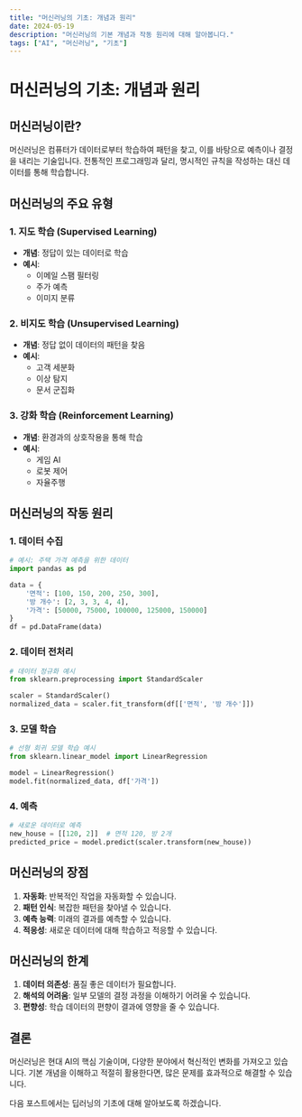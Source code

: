 ```yaml
---
title: "머신러닝의 기초: 개념과 원리"
date: 2024-05-19
description: "머신러닝의 기본 개념과 작동 원리에 대해 알아봅니다."
tags: ["AI", "머신러닝", "기초"]
---
```


# 머신러닝의 기초: 개념과 원리

## 머신러닝이란?

머신러닝은 컴퓨터가 데이터로부터 학습하여 패턴을 찾고, 이를 바탕으로 예측이나 결정을 내리는 기술입니다. 전통적인 프로그래밍과 달리, 명시적인 규칙을 작성하는 대신 데이터를 통해 학습합니다.

## 머신러닝의 주요 유형

### 1. 지도 학습 (Supervised Learning)
- **개념**: 정답이 있는 데이터로 학습
- **예시**: 
  - 이메일 스팸 필터링
  - 주가 예측
  - 이미지 분류

### 2. 비지도 학습 (Unsupervised Learning)
- **개념**: 정답 없이 데이터의 패턴을 찾음
- **예시**:
  - 고객 세분화
  - 이상 탐지
  - 문서 군집화

### 3. 강화 학습 (Reinforcement Learning)
- **개념**: 환경과의 상호작용을 통해 학습
- **예시**:
  - 게임 AI
  - 로봇 제어
  - 자율주행

## 머신러닝의 작동 원리

### 1. 데이터 수집
```python
# 예시: 주택 가격 예측을 위한 데이터
import pandas as pd

data = {
    '면적': [100, 150, 200, 250, 300],
    '방 개수': [2, 3, 3, 4, 4],
    '가격': [50000, 75000, 100000, 125000, 150000]
}
df = pd.DataFrame(data)
```

### 2. 데이터 전처리
```python
# 데이터 정규화 예시
from sklearn.preprocessing import StandardScaler

scaler = StandardScaler()
normalized_data = scaler.fit_transform(df[['면적', '방 개수']])
```

### 3. 모델 학습
```python
# 선형 회귀 모델 학습 예시
from sklearn.linear_model import LinearRegression

model = LinearRegression()
model.fit(normalized_data, df['가격'])
```

### 4. 예측
```python
# 새로운 데이터로 예측
new_house = [[120, 2]]  # 면적 120, 방 2개
predicted_price = model.predict(scaler.transform(new_house))
```

## 머신러닝의 장점

1. **자동화**: 반복적인 작업을 자동화할 수 있습니다.
2. **패턴 인식**: 복잡한 패턴을 찾아낼 수 있습니다.
3. **예측 능력**: 미래의 결과를 예측할 수 있습니다.
4. **적응성**: 새로운 데이터에 대해 학습하고 적응할 수 있습니다.

## 머신러닝의 한계

1. **데이터 의존성**: 품질 좋은 데이터가 필요합니다.
2. **해석의 어려움**: 일부 모델의 결정 과정을 이해하기 어려울 수 있습니다.
3. **편향성**: 학습 데이터의 편향이 결과에 영향을 줄 수 있습니다.

## 결론

머신러닝은 현대 AI의 핵심 기술이며, 다양한 분야에서 혁신적인 변화를 가져오고 있습니다. 기본 개념을 이해하고 적절히 활용한다면, 많은 문제를 효과적으로 해결할 수 있습니다.

다음 포스트에서는 딥러닝의 기초에 대해 알아보도록 하겠습니다. 